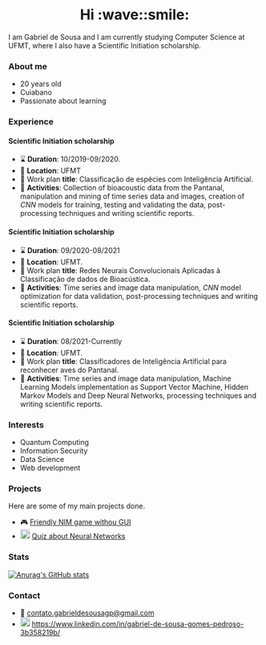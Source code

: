 <h1 align="center"> Hi :wave::smile: </h1>

I am Gabriel de Sousa and I am currently studying Computer Science at UFMT, where I also have a Scientific Initiation scholarship.
### About me
* 20 years old
* Cuiabano
* Passionate about learning

### Experience
#### Scientific Initiation scholarship
- :hourglass: __Duration__: 10/2019-09/2020.
- :briefcase: __Location__: UFMT
- :memo: Work plan __title__: Classificação de espécies com Inteligência Artificial.
- :pushpin: __Activities__: Collection of bioacoustic data from the Pantanal, manipulation and mining of time series data and images, creation of _CNN_ models for training, testing and validating the data, post-processing techniques and writing scientific reports.

#### Scientific Initiation scholarship
- :hourglass: __Duration__: 09/2020-08/2021
- :briefcase: __Location__: UFMT.
- :memo: Work plan __title__: Redes Neurais Convolucionais Aplicadas à Classificação de dados de Bioacústica.
- :pushpin: __Activities__: Time series and image data manipulation,  _CNN_ model optimization for data validation, post-processing techniques and writing scientific reports.

#### Scientific Initiation scholarship
- :hourglass: __Duration__: 08/2021-Currently
- :briefcase: __Location__: UFMT.
- :memo: Work plan __title__: Classificadores de Inteligência Artificial para reconhecer aves do Pantanal.
- :pushpin: __Activities__: Time series and image data manipulation, Machine Learning Models implementation as Support Vector Machine, Hidden Markov Models and Deep Neural Networks, processing techniques and writing scientific reports.

### Interests
* Quantum Computing
* Information Security
* Data Science
* Web development

### Projects
Here are some of my main projects done.
- :video_game: [Friendly NIM game withou GUI](https://github.com/SousaPedroso/JogoDoNim)
- <img src="https://www.flaticon.com/svg/vstatic/svg/3406/3406808.svg?token=exp=1612633828~hmac=9ada1521de794d2576539c8efb9345d6" height=19 width=19> [Quiz about Neural Networks](https://github.com/SousaPedroso/NeuralNetworksQuiz)

### Stats
[![Anurag's GitHub stats](https://github-readme-stats.vercel.app/api?username=SousaPedroso)](https://github.com/anuraghazra/github-readme-stats)

### Contact
* :email: contato.gabrieldesousagp@gmail.com
* <img src="https://www.flaticon.com/svg/vstatic/svg/174/174857.svg?token=exp=1612633729~hmac=75d1eb9451f5c24bc709e7e07be8f33c" height=19 width=19> https://www.linkedin.com/in/gabriel-de-sousa-gomes-pedroso-3b358219b/
